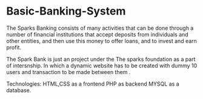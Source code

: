 # Basic-Banking-System
The Sparks Banking consists of many activities that can be done through a number of financial institutions that accept deposits from individuals and other entities, and then use this money to offer loans, and to invest and earn profit.

The Spark Bank is just an project under the The sparks foundation as a part of intersnship. In which a dynamic website 
has to be created with dummy 10 users and transaction to be made between them .

Technologies:
HTML,CSS as a frontend 
PHP as backend 
MYSQL as a database.   
